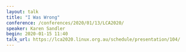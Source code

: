 ```yaml
---
layout: talk
title: "I Was Wrong"
conference: /conferences/2020/01/13/LCA2020/
speaker: Karen Sandler
begin: 2020-01-15 11:40
talk_url: https://lca2020.linux.org.au/schedule/presentation/104/
---
```

